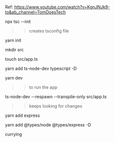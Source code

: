 Ref:
https://www.youtube.com/watch?v=KgnJNJk9-to&ab_channel=TomDoesTech

npx tsc --init 
>> creates tsconfig file 

yarn init 

mkdir src 

touch src/app.ts 

yarn add ts-node-dev typescript -D

yarn dev 
>> to run the app

ts-node-dev --respawn --transpile-only src/app.ts
>> keeps looking for changes 

yarn add express 

yarn add @types/node @types/express -D



currying 

